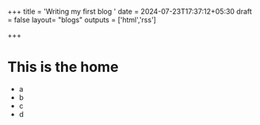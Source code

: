 +++
title = 'Writing my first blog '
date = 2024-07-23T17:37:12+05:30
draft = false
layout= "blogs"
outputs = ['html','rss']

+++
# This is the home 
- a
- b 
- c 
- d